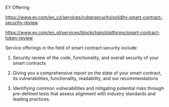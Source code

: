 EY Offering

https://www.ey.com/en_cz/services/cybersecurity/solidity-smart-contract-security-review

https://www.ey.com/en_gl/services/blockchain/platforms/smart-contract-token-review

Service offerings in the field of smart contract security include:

1. Security review of the code, functionality, and overall security of your smart contracts
2. Giving you a comprehensive report on the state of your smart contract, its vulnerabilities, functionality, readability, and our recommendations

3. Identifying common vulnerabilities and mitigating potential risks through pre-defined tests that assess alignment with industry standards and leading practices.